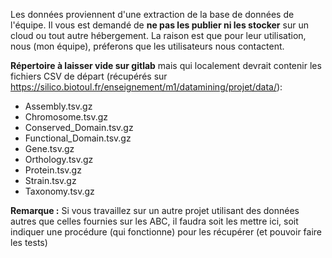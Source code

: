 Les données proviennent d'une extraction de la base de données de l'équipe. Il vous est demandé de **ne pas les publier ni les stocker** sur un cloud ou tout autre hébergement. La raison est que pour leur utilisation, nous (mon équipe), préferons que les utilisateurs nous contactent.

**Répertoire à laisser vide sur gitlab** mais qui localement devrait contenir les fichiers CSV de départ (récupérés sur https://silico.biotoul.fr/enseignement/m1/datamining/projet/data/):

- Assembly.tsv.gz
- Chromosome.tsv.gz
- Conserved_Domain.tsv.gz
- Functional_Domain.tsv.gz
- Gene.tsv.gz
- Orthology.tsv.gz
- Protein.tsv.gz
- Strain.tsv.gz
- Taxonomy.tsv.gz

**Remarque :** Si vous travaillez sur un autre projet utilisant des données autres que celles fournies sur les ABC, il faudra soit les mettre ici, soit indiquer une procédure (qui fonctionne) pour les récupérer (et pouvoir faire les tests)